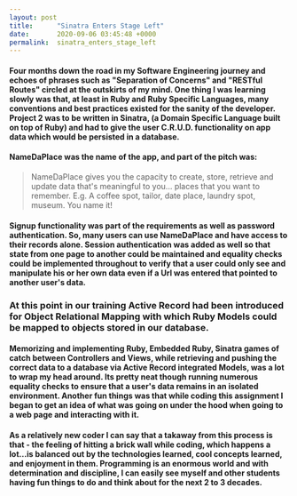 ```yaml
---
layout: post
title:      "Sinatra Enters Stage Left"
date:       2020-09-06 03:45:48 +0000
permalink:  sinatra_enters_stage_left
---
```



#### Four months down the road in my Software Engineering journey and echoes of phrases such as "Separation of Concerns" and "RESTful Routes" circled at the outskirts of my mind.  One thing I was learning slowly was that, at least in Ruby and Ruby Specific Languages, many conventions and best practices existed for the sanity of the developer.  Project 2 was to be written in Sinatra, (a Domain Specific Language built on top of Ruby) and had to give the user C.R.U.D. functionality on app data which would be persisted in a database.
#### NameDaPlace was the name of the app, and part of the pitch was:
> NameDaPlace gives you the capacity to create, store, retrieve and update data that's meaningful to you... places that you want to remember.
> E.g. A coffee spot, tailor, date place, laundry spot, museum. You name it!
#### Signup functionality was part of the requirements as well as password authentication. So, many users can use NameDaPlace and have access to their records alone. Session authentication was added as well so that state from one page to another could be maintained and equality checks could be implemented throughout to verify that a user could only see and manipulate his or her own data even if a Url was entered that pointed to another user's data.
### At this point in our training Active Record had been introduced for Object Relational Mapping with which Ruby Models could be mapped to objects stored in our database.
#### Memorizing and implementing Ruby, Embedded Ruby, Sinatra games of catch between Controllers and Views, while retrieving and pushing the correct data to a database via Active Record integrated Models, was a lot to wrap my head around. Its pretty neat though running numerous equality checks to ensure that a user's data remains in an isolated environment. Another fun things was that while coding this assignment I began to get an idea of what was going on under the hood when going to a web page and interacting with it.
#### As a relatively new coder I can say that a takaway from this process is that - the feeling of hitting a brick wall while coding, which happens a lot…is balanced out by the technologies learned, cool concepts learned, and enjoyment in them. Programming is an enormous world and with determination and discipline, I can easily see myself and other students having fun things to do and think about for the next 2 to 3 decades.
